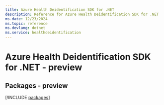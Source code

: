 ```yaml
---
title: Azure Health Deidentification SDK for .NET
description: Reference for Azure Health Deidentification SDK for .NET
ms.date: 12/23/2024
ms.topic: reference
ms.devlang: dotnet
ms.service: healthdeidentification
---
```

# Azure Health Deidentification SDK for .NET - preview
## Packages - preview
[!INCLUDE [packages](health-deidentification-index.md)]